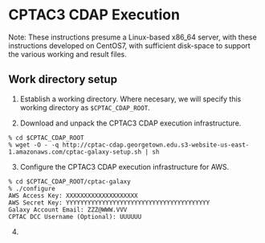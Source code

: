 
# CPTAC3 CDAP Execution

Note: These instructions presume a Linux-based x86_64 server, with these instructions developed on CentOS7, with sufficient disk-space to support the various working and result files. 

## Work directory setup

1. Establish a working directory. Where necesary, we will specify this working directory as `$CPTAC_CDAP_ROOT`.

2. Download and unpack the CPTAC3 CDAP execution infrastructure.
```
% cd $CPTAC_CDAP_ROOT
% wget -O - -q http://cptac-cdap.georgetown.edu.s3-website-us-east-1.amazonaws.com/cptac-galaxy-setup.sh | sh
```

3. Configure the CPTAC3 CDAP execution infrastructure for AWS.
```
% cd $CPTAC_CDAP_ROOT/cptac-galaxy
% ./configure
AWS Access Key: XXXXXXXXXXXXXXXXXXXX
AWS Secret Key: YYYYYYYYYYYYYYYYYYYYYYYYYYYYYYYYYYYYYYYY
Galaxy Account Email: ZZZ@WWW.VVV
CPTAC DCC Username (Optional): UUUUUU
```
4. 
